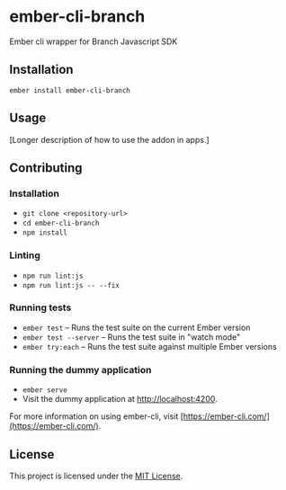 ember-cli-branch
==============================================================================

Ember cli wrapper for Branch Javascript SDK

Installation
------------------------------------------------------------------------------

```
ember install ember-cli-branch
```


Usage
------------------------------------------------------------------------------

[Longer description of how to use the addon in apps.]


Contributing
------------------------------------------------------------------------------

### Installation

* `git clone <repository-url>`
* `cd ember-cli-branch`
* `npm install`

### Linting

* `npm run lint:js`
* `npm run lint:js -- --fix`

### Running tests

* `ember test` – Runs the test suite on the current Ember version
* `ember test --server` – Runs the test suite in "watch mode"
* `ember try:each` – Runs the test suite against multiple Ember versions

### Running the dummy application

* `ember serve`
* Visit the dummy application at [http://localhost:4200](http://localhost:4200).

For more information on using ember-cli, visit [https://ember-cli.com/](https://ember-cli.com/).

License
------------------------------------------------------------------------------

This project is licensed under the [MIT License](LICENSE.md).
